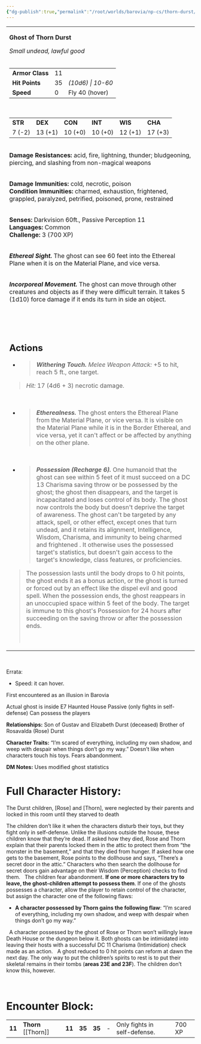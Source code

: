 ```yaml
---
{"dg-publish":true,"permalink":"/root/worlds/barovia/np-cs/thorn-durst/","tags":["Barovia"]}
---
```


<table><tbody><tr class="odd"><td><p><strong>Ghost of Thorn Durst</strong></p><p><em>Small undead, lawful good<br />
</em> </p><table><tbody><tr class="odd"><td><strong>Armor Class</strong></td><td>11</td><td> </td></tr><tr class="even"><td><strong>Hit Points</strong></td><td>35</td><td><em>(10d6) | 10-60</em></td></tr><tr class="odd"><td><strong>Speed</strong></td><td>0</td><td>Fly 40 (hover)</td></tr></tbody></table><p> </p><table><tbody><tr class="odd"><td><strong>STR</strong></td><td><strong>DEX</strong></td><td><strong>CON</strong></td><td><strong>INT</strong></td><td><strong>WIS</strong></td><td><strong>CHA</strong></td></tr><tr class="even"><td>7 (-2)</td><td>13 (+1)</td><td>10 (+0)</td><td>10 (+0)</td><td>12 (+1)</td><td>17 (+3)</td></tr></tbody></table><p></p><strong><br />
Damage Resistances:</strong> acid, fire, lightning, thunder; bludgeoning, piercing, and slashing from non-magical weapons<br />
 </p><p><strong>Damage Immunities:</strong> cold, necrotic, poison<br />
<strong>Condition Immunities:</strong> charmed, exhaustion, frightened, grappled, paralyzed, petrified, poisoned, prone, restrained<br />
 </p><p><strong>Senses:</strong> Darkvision 60ft., Passive Perception 11<br />
<strong>Languages:</strong> Common<br />
<strong>Challenge: </strong>3 (700 XP)</p><p><em><strong><br />
Ethereal Sight.</strong></em> The ghost can see 60 feet into the Ethereal Plane when it is on the Material Plane, and vice versa.</p><p><em><strong><br />
Incorporeal Movement.</strong></em> The ghost can move through other creatures and objects as if they were difficult terrain. It takes 5 (1d10) force damage if it ends its turn in side an object.</p><p> </p><p> </p><h2 id="actions"><strong>Actions</strong></h2><ul><li><blockquote><p><em><strong>Withering Touch.</strong> Melee Weapon Attack:</em> +5 to hit, reach 5 ft., one target.</p></blockquote></li></ul><blockquote><p><em>Hit:</em> 17 (4d6 + 3) necrotic damage.</p></blockquote><p> </p><ul><li><blockquote><p><em><strong>Etherealness.</strong></em> The ghost enters the Ethereal Plane from the Material Plane, or vice versa. It is visible on the Material Plane while it is in the Border Ethereal, and vice versa, yet it can't affect or be affected by anything on the other plane.</p></blockquote></li></ul><p> </p><ul><li><blockquote><p><em><strong>Possession (Recharge 6).</strong></em> One humanoid that the ghost can see within 5 feet of it must succeed on a DC 13 Charisma saving throw or be possessed by the ghost; the ghost then disappears, and the target is incapacitated and loses control of its body. The ghost now controls the body but doesn't deprive the target of awareness. The ghost can't be targeted by any attack, spell, or other effect, except ones that turn undead, and it retains its alignment, Intelligence, Wisdom, Charisma, and immunity to being charmed and frightened . It otherwise uses the possessed target's statistics, but doesn't gain access to the target's knowledge, class features, or proficiencies.</p></blockquote></li></ul><blockquote><p>The possession lasts until the body drops to 0 hit points, the ghost ends it as a bonus action, or the ghost is turned or forced out by an effect like the dispel evil and good spell. When the possession ends, the ghost reappears in an unoccupied space within 5 feet of the body. The target is immune to this ghost's Possession for 24 hours after succeeding on the saving throw or after the possession ends.</p><p> </p></blockquote></td></tr></tbody></table>

 


Errata:

-   Speed: it can hover.

First encountered as an illusion in Barovia

Actual ghost is inside E7 Haunted House
Passive (only fights in self-defense)
Can possess the players

<strong>Relationships:</strong>
Son of Gustav and Elizabeth Durst (deceased) 
Brother of Rosavalda (Rose) Durst


<strong>Character Traits:</strong> 
“I’m scared of everything, including my own shadow, and weep with despair when things don’t go my way.”
Doesn't like when characters touch his toys.
Fears abandonment.

<strong>DM Notes:</strong>
Uses modified ghost statistics


# **Full Character History:**

The Durst children, [Rose] and [Thorn], were neglected by their parents and locked in this room until they starved to death

The children don’t like it when the characters disturb their toys, but they fight only in self-defense. Unlike the illusions outside the house, these children know that they’re dead. If asked how they died, Rose and Thorn explain that their parents locked them in the attic to protect them from “the monster in the basement,” and that they died from hunger. If asked how one gets to the basement, Rose points to the dollhouse and says, “There’s a secret door in the attic.” Characters who then search the dollhouse for secret doors gain advantage on their Wisdom (Perception) checks to find them.
 
The children fear abandonment. **If one or more characters try to leave, the ghost-children attempt to possess them**. If one of the ghosts possesses a character, allow the player to retain control of the character, but assign the character one of the following flaws:
 

-   **A character possessed by Thorn gains the following flaw**: “I’m scared of everything, including my own shadow, and weep with despair when things don’t go my way.”

 
A character possessed by the ghost of Rose or Thorn won’t willingly leave Death House or the dungeon below it. Both ghosts can be intimidated into leaving their hosts with a successful DC 11 Charisma (Intimidation) check made as an action.
 
A ghost reduced to 0 hit points can reform at dawn the next day. The only way to put the children’s spirits to rest is to put their skeletal remains in their tombs (**areas 23E and 23F**). The children don’t know this, however.
 

 

# **Encounter Block:**

|        |                                                                                                                                                                                                                                                      |        |        |        |     |                              |        |
|--------|------------------------------------------------------------------------------------------------------------------------------------------------------------------------------------------------------------------------------------------------------|--------|--------|--------|-----|------------------------------|--------|
| **11** | **Thorn** \[[Thorn]\] | **11** | **35** | **35** | \-  | Only fights in self-defense. | 700 XP |